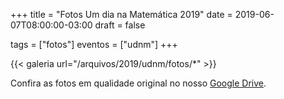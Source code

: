 +++
title = "Fotos Um dia na Matemática 2019"
date = 2019-06-07T08:00:00-03:00
draft = false

tags = ["fotos"]
eventos = ["udnm"]
+++

{{< galeria url="/arquivos/2019/udnm/fotos/*" >}}

Confira as fotos em qualidade original no nosso [Google Drive](https://drive.google.com/drive/folders/19I0XwSU1T-WLO6mLn4Lx8f0V8itklCGS?usp=sharing).
